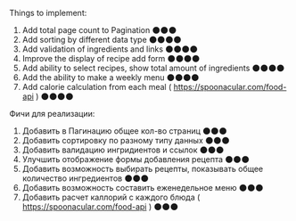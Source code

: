Things to implement:
1) Add total page count to Pagination 🌑🌑🌑
2) Add sorting by different data type 🌑🌑🌑🌑
3) Add validation of ingredients and links 🌑🌑🌑🌑
4) Improve the display of recipe add form 🌑🌑🌑🌑
5) Add ability to select recipes, show total amount of ingredients 🌑🌑🌑🌑
6) Add the ability to make a weekly menu 🌑🌑🌑🌑
7) Add calorie calculation from each meal ( https://spoonacular.com/food-api ) 🌑🌑🌑🌑

Фичи для реализации:
1) Добавить в Пагинацию общее кол-во страниц 🌑🌑🌑
2) Добавить сортировку по разному типу данных 🌑🌑🌑
3) Добавить валидацию ингридиентов и ссылок 🌑🌑🌑
4) Улучшить отображение формы добавления рецепта 🌑🌑🌑
5) Добавить возможность выбирать рецепты, показывать общее количество ингредиентов 🌑🌑🌑
6) Добавить возможность составить еженедельное меню 🌑🌑🌑
7) Добавить расчет каллорий с каждого блюда (  https://spoonacular.com/food-api ) 🌑🌑🌑
